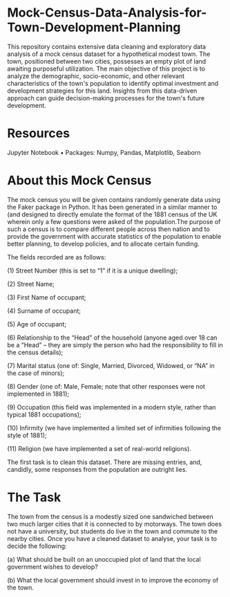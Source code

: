 # Mock-Census-Data-Analysis-for-Town-Development-Planning
This repository contains extensive data cleaning and exploratory data analysis of a mock census dataset for a hypothetical modest town. The town, positioned between two cities, possesses an empty plot of land awaiting purposeful utilization. The main objective of this project is to analyze the demographic, socio-economic, and other relevant characteristics of the town's population to identify optimal investment and development strategies for this land. Insights from this data-driven approach can guide decision-making processes for the town's future development.
# Resources
Jupyter Notebook • Packages: Numpy, Pandas, Matplotlib, Seaborn

# About this Mock Census
The mock census you will be given contains randomly generate data using the Faker package in Python. It has been generated in a similar manner to (and designed to directly emulate the format of the 1881 census of the UK wherein only a few questions were asked of the population.The purpose of such a census is to compare different people across then nation and to provide the government with accurate statistics of the population to enable better planning, to develop policies, and to allocate certain funding.

The fields recorded are as follows:

(1) Street Number (this is set to “1” if it is a unique dwelling);

(2) Street Name;

(3) First Name of occupant;

(4) Surname of occupant;

(5) Age of occupant;

(6) Relationship to the “Head” of the household (anyone aged over 18 can be a “Head” – they are simply the person who had the responsibility to fill in the census details);

(7) Marital status (one of: Single, Married, Divorced, Widowed, or “NA” in the case of minors);

(8) Gender (one of: Male, Female; note that other responses were not implemented in 1881);

(9) Occupation (this field was implemented in a modern style, rather than typical 1881 occupations);

(10) Infirmity (we have implemented a limited set of infirmities following the style of 1881);

(11) Religion (we have implemented a set of real-world religions).

The first task is to clean this dataset. There are missing entries, and, candidly, some responses from the population are outright lies. 

# The Task
The town from the census is a modestly sized one sandwiched between two much larger cities that it is connected to by motorways. The town does not have a university, but students do live in the town and commute to the nearby cities. Once you have a cleaned dataset to analyse, your task is to decide the following:

(a) What should be built on an unoccupied plot of land that the local government wishes to develop?

(b) What the local government should invest in to improve the economy of the town.
